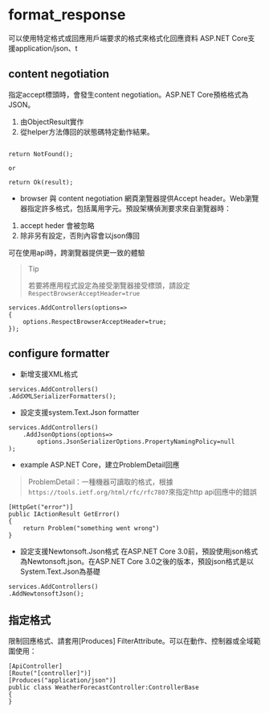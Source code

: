 # format_response

可以使用特定格式或回應用戶端要求的格式來格式化回應資料
ASP.NET Core支援application/json、t

## content negotiation
指定accept標頭時，會發生content negotiation。ASP.NET Core預格格式為JSON。
1. 由ObjectResult實作
2. 從helper方法傳回的狀態碼特定動作結果。
```aspx-csharp

return NotFound();

or

return Ok(result);
```

- browser 與 content negotiation
網頁瀏覽器提供Accept header。Web瀏覽器指定許多格式，包括萬用字元。預設架構偵測要求來自瀏覽器時：
1. accept heder 會被忽略
2. 除非另有設定，否則內容會以json傳回

可在使用api時，跨瀏覽器提供更一致的體驗

>> [!TIP]
> 若要將應用程式設定為接受瀏覽器接受標頭，請設定`RespectBrowserAcceptHeader=true`
```aspx-csharp
services.AddControllers(options=>
{
    options.RespectBrowserAcceptHeader=true;
});
```

## configure formatter

- 新增支援XML格式
```aspx-csharp
services.AddControllers()
.AddXMLSerializerFormatters();
```

- 設定支援system.Text.Json formatter
```aspx-csharp
services.AddControllers()
    .AddJsonOptions(options=>
        options.JsonSerializerOptions.PropertyNamingPolicy=null    
);
```

- example ASP.NET Core，建立ProblemDetail回應
>ProblemDetail：一種機器可讀取的格式，根據`https://tools.ietf.org/html/rfc/rfc7807`來指定http api回應中的錯誤
```aspx-csharp
[HttpGet("error")]
public IActionResult GetError()
{
    return Problem("something went wrong")
}
```

- 設定支援Newtonsoft.Json格式
在ASP.NET Core 3.0前，預設使用json格式為Newtonsoft.json。在ASP.NET Core 3.0之後的版本，預設json格式是以System.Text.Json為基礎

```aspx-csharp
services.AddControllers()
.AddNewtonsoftJson();
```

## 指定格式
限制回應格式、請套用[Produces] FilterAttribute。可以在動作、控制器或全域範圍使用：

```aspx-csharp
[ApiController]
[Route("[controller]")]
[Produces("application/json")]
public class WeatherForecastController:ControllerBase
{
}

```